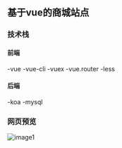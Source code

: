 ## 基于vue的商城站点
### 技术栈
#### 前端
-vue
-vue-cli
-vuex
-vue.router
-less
#### 后端
-koa
-mysql
### 网页预览
![image1](https://github.com/pidan-jon/jd_vue_text/blob/main/jdIndex.jpg)
